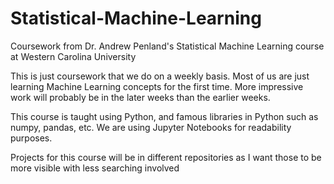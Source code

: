 # Statistical-Machine-Learning
Coursework from Dr. Andrew Penland's Statistical Machine Learning course at Western Carolina University

This is just coursework that we do on a weekly basis. Most of us are just learning Machine Learning concepts for the first time.
More impressive work will probably be in the later weeks than the earlier weeks.

This course is taught using Python, and famous libraries in Python such as numpy, pandas, etc. We are using Jupyter Notebooks for readability purposes.

Projects for this course will be in different repositories as I want those to be more visible with less searching involved
